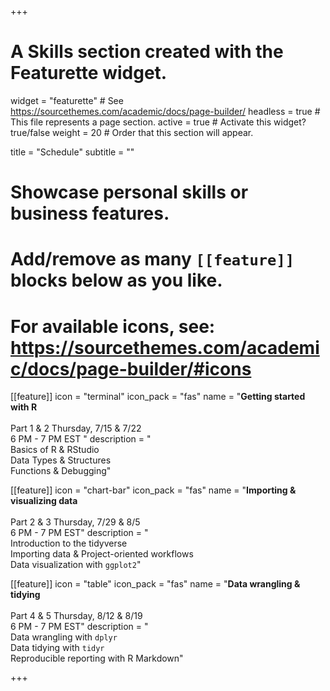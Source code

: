 +++
# A Skills section created with the Featurette widget.
widget = "featurette"  # See https://sourcethemes.com/academic/docs/page-builder/
headless = true  # This file represents a page section.
active = true  # Activate this widget? true/false
weight = 20  # Order that this section will appear.

title = "Schedule"
subtitle = ""

# Showcase personal skills or business features.
# 
# Add/remove as many `[[feature]]` blocks below as you like.
# 
# For available icons, see: https://sourcethemes.com/academic/docs/page-builder/#icons

[[feature]]
  icon = "terminal"
  icon_pack = "fas"
  name = "**Getting started with R** <br><br> <i class='fa fa-calendar'></i> Part 1 & 2 Thursday, 7/15 & 7/22 <br> 6 PM - 7 PM EST "
  description = "<br> Basics of R & RStudio <br> Data Types & Structures <br> Functions & Debugging"

  
[[feature]]
  icon = "chart-bar"
  icon_pack = "fas"
  name = "**Importing & visualizing data** <br><br> <i class='fa fa-calendar'></i> Part 2 & 3 Thursday, 7/29 & 8/5 <br> 6 PM - 7 PM EST"
  description = "<br> Introduction to the tidyverse <br> Importing data & Project-oriented workflows <br> Data visualization with `ggplot2`"
  
[[feature]]
  icon = "table"
  icon_pack = "fas"
  name = "**Data wrangling & tidying** <br><br> <i class='fa fa-calendar'></i> Part 4 & 5 Thursday, 8/12 & 8/19 <br> 6 PM - 7 PM EST"
  description = "<br> Data wrangling with `dplyr` <br> Data tidying with `tidyr` <br> Reproducible reporting with R Markdown"

+++
